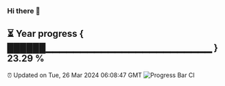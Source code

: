 ### Hi there 👋
⏳ Year progress { ██████▁▁▁▁▁▁▁▁▁▁▁▁▁▁▁▁▁▁▁▁▁▁▁▁ } 23.29 %
---
⏰ Updated on Tue, 26 Mar 2024 06:08:47 GMT
![Progress Bar CI](https://github.com/Moyi321/Moyi321/workflows/Progress%20Bar%20CI/badge.svg)
